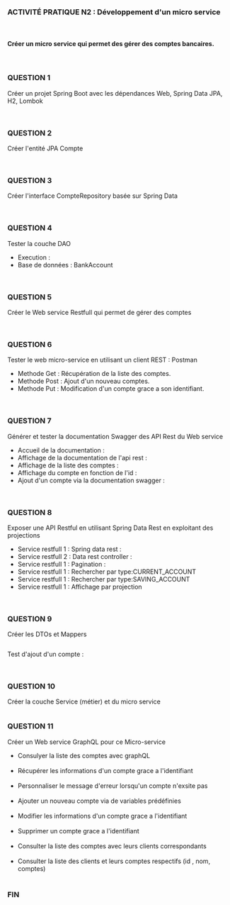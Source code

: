 <h3>ACTIVITÉ PRATIQUE N2 : Développement d'un micro service</h3><BR>
<h4>Créer un micro service qui permet des gérer des comptes bancaires.</h4><br>

<h3>QUESTION 1</h3>
<p>Créer un projet Spring Boot avec les dépendances Web, Spring Data JPA, H2, Lombok</p>
<img src="Captures/capture1.jpg" alt=""><br><br>

<h3>QUESTION 2</h3>
<p>Créer l'entité JPA Compte</p>
<img src="Captures/capture2.jpg" alt=""><br><br>

<h3>QUESTION 3</h3>
<p>Créer l'interface CompteRepository basée sur Spring Data</p>
<img src="Captures/capture3.jpg" alt=""><br><br>

<h3>QUESTION 4</h3>
<p>Tester la couche DAO</p>
<ul><li>Execution :<img src="Captures/capture4.jpg" alt=""></li>
<li> Base de données : BankAccount <img src="Captures/capture5.jpg" alt=""></li>
</ul><br>

<h3>QUESTION 5</h3>
<p>Créer le Web service Restfull qui permet de gérer des comptes</p>
<img src="Captures/capture6.jpg" alt=""><br><br>

<h3>QUESTION 6</h3>
<p>Tester le web micro-service en utilisant un client REST : Postman</p>
<ul>
<li>Methode Get : Récupération de la liste des comptes.
<img src="Captures/capture7.1.jpg" alt=""></li>
<li>Methode Post : Ajout d'un nouveau comptes.
<img src="Captures/capture7.2.jpg" alt=""></li>
<li>Methode Put : Modification d'un compte grace a son identifiant.
<img src="Captures/capture7.3.jpg" alt=""></li>
</ul><br>

<h3>QUESTION 7</h3>
<p>Générer et tester la documentation Swagger des API Rest du Web service</p>
<ul>
<li>Accueil de la documentation : <img src="Captures/capture12.jpg" alt=""></li>
<li>Affichage de la documentation de l'api rest : <img src="Captures/capture12.1.jpg" alt=""></li>
<li>Affichage de la liste des comptes : <img src="Captures/capture12.get.jpg" alt=""></li>
<li>Affichage du compte en fonction de l'id : <img src="Captures/capture12getId1.jpg" alt=""><img src="Captures/capture12getId2.jpg" alt=""></li>
<li>Ajout d'un compte via la documentation swagger : <img src="Captures/capture12.post.jpg" alt=""><img src="Captures/capture12post1.jpg" alt=""></li>
</ul><br>

<h3>QUESTION 8</h3>
<p>Exposer une API Restful en utilisant Spring Data Rest en exploitant des projections</p>
<ul><li>Service restfull 1 : Spring data rest : <img src="Captures/capture8.jpg" alt=""></li>
<li>Service restfull 2 : Data rest controller : <img src="Captures/capture9.jpg" alt=""></li>
<li>Service restfull 1 : Pagination : <img src="Captures/capture9.1.jpg" alt=""></li>
<li>Service restfull 1 : Rechercher par type:CURRENT_ACCOUNT <img src="Captures/capture10.1.jpg" alt=""></li>
<li>Service restfull 1 : Rechercher par type:SAVING_ACCOUNT <img src="Captures/capture10.jpg" alt=""></li>
<li>Service restfull 1 : Affichage par projection  <img src="Captures/capture11.jpg" alt=""></li></ul><br>

<h3>QUESTION 9</h3>
<p>Créer les DTOs et Mappers</p>
<img src="Captures/capture13.jpg" alt="">
<p>Test d'ajout d'un compte :</p><img src="Captures/capture12.post.jpg" alt=""><img src="Captures/capture12post1.jpg" alt=""><br><br>


<h3>QUESTION 10</h3>
<p>Créer la couche Service (métier) et du micro service</p>
<img src="Captures/capture14.jpg" alt="">

<h3>QUESTION 11</h3>
<p>Créer un Web service GraphQL pour ce Micro-service</p>
<ul>
<li> Consulyer la liste des comptes avec graphQL <img src="Captures/capture15.jpg" alt=""> </li><br>
<li>Récupérer les informations d'un compte grace a l'identifiant <img src="Captures/capture16.jpg" alt=""></li><br>
<li>Personnaliser le message d'erreur lorsqu'un compte n'exsite pas <img src="Captures/capture17.jpg" alt=""></li><br>
<li>Ajouter un nouveau compte via de variables prédéfinies <img src="Captures/capture18.jpg" alt=""></li><br>
<li>Modifier les informations d'un compte grace a l'identifiant <img src="Captures/capture19.jpg" alt=""></li><br>
<li>Supprimer un compte grace a l'identifiant <img src="Captures/capture20.jpg" alt=""></li><br>
<li>Consulter la liste des comptes avec leurs clients correspondants <img src="Captures/capture21.jpg" alt=""></li><br>
<li>Consulter la liste des clients et leurs comptes respectifs (id , nom, comptes) <img src="Captures/capture22.jpg" alt=""></li><br>
</ul>

<h3>FIN</h3>




